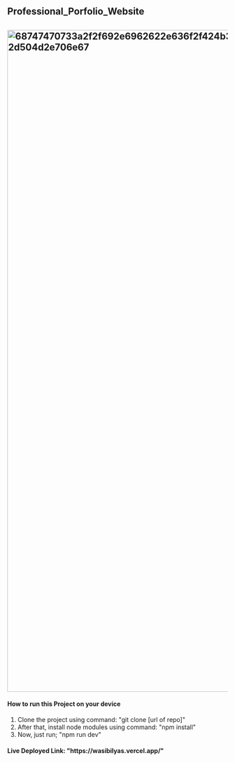 <h2 text-align:center>Professional_Porfolio_Website<h2/>
<img width="1512" alt="68747470733a2f2f692e6962622e636f2f424b31486e30782f53637265656e73686f742d323032322d30382d30382d61742d342d30352d34382d504d2e706e67" src="https://github.com/WasibIlyas786/Professional_Porfolio_Website_wasibilyas/assets/123537184/00d54bb9-3d22-4dbf-a457-68c73be86841">

<h4>How to run this Project on your device</h4>
  
  <ol>
  <li>Clone the project using command: "git clone [url of repo]"</li>
  <li>After that, install node modules using command: "npm install" </li>
  <li>Now, just run; "npm run dev" </li>
</ol>

  <h4>Live Deployed Link: "https://wasibilyas.vercel.app/"</h4>


